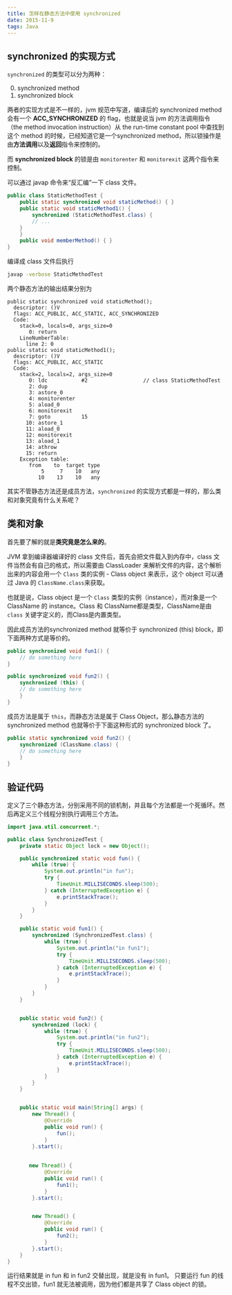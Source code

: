 ```yaml
---
title: 怎样在静态方法中使用 synchronized
date: 2015-11-9
tags: Java
---
```


synchronized 的实现方式
---

`synchronized` 的类型可以分为两种：

0. synchronized method
0. synchronized block

<!-- more -->

两者的实现方式是不一样的，jvm 规范中写道，编译后的 synchronized method 会有一个 **ACC_SYNCHRONIZED** 的 flag，也就是说当 jvm 的方法调用指令（the method invocation instruction）从 the run-time constant pool 中查找到这个 method 的时候，已经知道它是一个synchronized method，所以锁操作是由**方法调用**以及**返回**指令来控制的。

而 **synchronized block** 的锁是由 `monitorenter` 和 `monitorexit` 这两个指令来控制。

可以通过 javap 命令来“反汇编”一下 class 文件。

```java
public class StaticMethodTest {
    public static synchronized void staticMethod() { }
    public static void staticMethod1() {
        synchronized (StaticMethodTest.class) {
        // ...
    }
    }
    public void memberMethod() { } 
}
```

编译成 class 文件后执行
```bash
javap -verbose StaticMethodTest
```

两个静态方法的输出结果分别为
```
public static synchronized void staticMethod();
  descriptor: ()V
  flags: ACC_PUBLIC, ACC_STATIC, ACC_SYNCHRONIZED
  Code:
    stack=0, locals=0, args_size=0
       0: return
    LineNumberTable:
      line 2: 0
public static void staticMethod1();
  descriptor: ()V
  flags: ACC_PUBLIC, ACC_STATIC
  Code:
    stack=2, locals=2, args_size=0
       0: ldc           #2                  // class StaticMethodTest
       2: dup
       3: astore_0
       4: monitorenter
       5: aload_0
       6: monitorexit
       7: goto          15
      10: astore_1
      11: aload_0
      12: monitorexit
      13: aload_1
      14: athrow
      15: return
    Exception table:
       from    to  target type
           5     7    10   any
          10    13    10   any
```
其实不管静态方法还是成员方法，`synchronized` 的实现方式都是一样的，那么类和对象究竟有什么关系呢？

类和对象
---
首先要了解的就是**类究竟是怎么来的**。 

JVM 拿到编译器编译好的 class 文件后，首先会把文件载入到内存中，class 文件当然会有自己的格式，所以需要由 ClassLoader 来解析文件的内容，这个解析出来的内容会用一个 `Class` 类的实例 - Class object 来表示，这个 object 可以通过 Java 的 `ClassName.class`来获取。

也就是说，Class object 是一个 `Class` 类型的实例（instance），而对象是一个 ClassName 的 instance。Class 和 ClassName都是类型，ClassName是由 `class` 关键字定义的，而Class是内置类型。

因此成员方法的synchronized method 就等价于 synchronized (this) block，即下面两种方式是等价的。
```java
public synchronized void fun1() {
    // do something here
}
```
```java
public synchronized void fun2() {
    synchronized (this) {
    // do something here
    }
}
```
成员方法是属于 `this`，而静态方法是属于 Class Object，那么静态方法的 synchronized method 也就等价于下面这种形式的 synchronized block 了。

```java
public static synchronized void fun2() {
    synchronized (ClassName.class) {
    // do something here
    }
}
```

验证代码
---

定义了三个静态方法，分别采用不同的锁机制，并且每个方法都是一个死循环。然后再定义三个线程分别执行调用三个方法。

```java
import java.util.concurrent.*;

public class SynchronizedTest {
    private static Object lock = new Object();

    public synchronized static void fun() {
        while (true) {
            System.out.println("in fun");
            try {
                TimeUnit.MILLISECONDS.sleep(500);
            } catch (InterruptedException e) {
                e.printStackTrace();
            }
        }
    }

    public static void fun1() {
        synchronized (SynchronizedTest.class) {
            while (true) {
                System.out.println("in fun1");
                try {
                    TimeUnit.MILLISECONDS.sleep(500);
                } catch (InterruptedException e) {
                    e.printStackTrace();
                }
            }
        }
    }


    public static void fun2() {
        synchronized (lock) {
            while (true) {
                System.out.println("in fun2");
                try {
                    TimeUnit.MILLISECONDS.sleep(500);
                } catch (InterruptedException e) {
                    e.printStackTrace();
                }
            }
        }
    }


    public static void main(String[] args) {
        new Thread() {
            @Override
            public void run() {
                fun();
            }
        }.start();
    
    
       new Thread() {
            @Override
            public void run() {
                fun1();
            }
        }.start();


        new Thread() {
            @Override
            public void run() {
                fun2();
            }
        }.start();
    }
}

```
运行结果就是 in fun 和 in fun2 交替出现，就是没有 in fun1。 
只要运行 fun 的线程不交出锁，fun1 就无法被调用，因为他们都是共享了 Class object 的锁。

